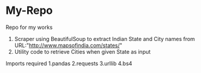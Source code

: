 # My-Repo
Repo for my works

1. Scraper using BeautifulSoup to extract Indian State and City names from URL:"http://www.mapsofindia.com/states/"
2. Utility code to retrieve Cities when given State as input

Imports required
1.pandas
2.requests
3.urllib
4.bs4
